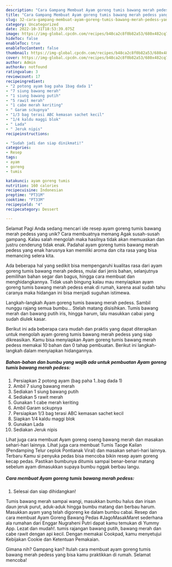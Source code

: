```yaml
---
description: "Cara Gampang Membuat Ayam goreng tumis bawang merah pedess yang Lezat, Lezat"
title: "Cara Gampang Membuat Ayam goreng tumis bawang merah pedess yang Lezat, Lezat"
slug: 32-cara-gampang-membuat-ayam-goreng-tumis-bawang-merah-pedess-yang-lezat-lezat
category: Uncategorized
date: 2022-10-31T18:53:39.075Z
image: https://img-global.cpcdn.com/recipes/b48ca2c8f0b82a53/680x482cq70/ayam-goreng-tumis-bawang-merah-pedess-foto-resep-utama.jpg
hideToc: false
enableToc: true
enableTocContent: false
thumbnail: https://img-global.cpcdn.com/recipes/b48ca2c8f0b82a53/680x482cq70/ayam-goreng-tumis-bawang-merah-pedess-foto-resep-utama.jpg
cover: https://img-global.cpcdn.com/recipes/b48ca2c8f0b82a53/680x482cq70/ayam-goreng-tumis-bawang-merah-pedess-foto-resep-utama.jpg
author: Admin
authorAv: notfound
ratingvalue: 3
reviewcount: 17
recipeingredient:
- "2 potong ayam bag paha 1bag dada 1"
- "7 siung bawang merah"
- "1 siung bawang putih"
- "5 rawit merah"
- "1 cabe merah keriting"
- " Garam sckupnya"
- "1/3 bag terasi ABC kemasan sachet kecil"
- "1/4 kaldu maggi blok"
- " Lada"
- " Jeruk nipis"
recipeinstructions:

- "Sudah jadi dan siap dinikmati!"
categories:
- Resep
tags:
- ayam
- goreng
- tumis

katakunci: ayam goreng tumis 
nutrition: 160 calories
recipecuisine: Indonesian
preptime: "PT31M"
cooktime: "PT33M"
recipeyield: "4"
recipecategory: Dessert

---
```



Selamat Pagi Anda sedang mencari ide resep ayam goreng tumis bawang merah pedess yang unik? Cara membuatnya memang Agak susah-susah gampang. Kalau salah mengolah maka hasilnya tidak akan memuaskan dan justru cenderung tidak enak. Padahal ayam goreng tumis bawang merah pedess yang enak harusnya kan memiliki aroma dan cita rasa yang bisa memancing selera kita.


Ada beberapa hal yang sedikit bisa mempengaruhi kualitas rasa dari ayam goreng tumis bawang merah pedess, mulai dari jenis bahan, selanjutnya pemilihan bahan segar dan bagus, hingga cara membuat dan menghidangkannya. Tidak usah bingung kalau mau menyiapkan ayam goreng tumis bawang merah pedess enak di rumah, karena asal sudah tahu caranya maka hidangan ini bisa menjadi suguhan istimewa.

Langkah-langkah Ayam goreng tumis bawang merah pedess. Sambil nunggu rajang semua bumbu… Stelah matang disisihkan. Tumis bawang merah dan bawang putih iris, hingga harum, lalu masukkan cabai yang sudah diulek kasar.


Berikut ini ada beberapa cara mudah dan praktis yang dapat diterapkan untuk mengolah ayam goreng tumis bawang merah pedess yang siap dikreasikan. Kamu bisa menyiapkan Ayam goreng tumis bawang merah pedess memakai 10 bahan dan 0 tahap pembuatan. Berikut ini langkah-langkah dalam menyiapkan hidangannya.

<!--inarticleads1-->

##### Bahan-bahan dan bumbu yang wajib ada untuk pembuatan Ayam goreng tumis bawang merah pedess:

1. Persiapkan 2 potong ayam (bag paha 1..bag dada 1)
1. Ambil 7 siung bawang merah
1. Sediakan 1 siung bawang putih
1. Sediakan 5 rawit merah
1. Gunakan 1 cabe merah keriting
1. Ambil  Garam sckupnya
1. Persiapkan 1/3 bag terasi ABC kemasan sachet kecil
1. Siapkan 1/4 kaldu maggi blok
1. Gunakan  Lada
1. Sediakan  Jeruk nipis


Lihat juga cara membuat Ayam goreng oseng bawang merah dan masakan sehari-hari lainnya. Lihat juga cara membuat Tumis Taoge Kailan (Pendamping Telur ceplok Pontianak Viral) dan masakan sehari-hari lainnya. Terbaru Kamu si penyuka pedas bisa mencoba bikin resep ayam goreng kecap pedas. Pastikan bumbunya ditumis sampai benar-benar matang sebelum ayam dimasukkan supaya bumbu nggak berbau langu. 

<!--inarticleads2-->

##### Cara membuat Ayam goreng tumis bawang merah pedess:


1. Selesai dan siap dihidangkan!

Tumis bawang merah sampai wangi, masukkan bumbu halus dan irisan daun jeruk purut, aduk-aduk hingga bumbu matang dan berbau harum. Masukkan ayam yang telah digoreng ke dalam bumbu cabai. Resep dan cara membuat Ayam Goreng Bawang Pedas #JagoMasakMaret sederhana ala rumahan dari Enggar Nugraheni Putri dapat kamu temukan di Yummy App. Lezat dan mudah!. tumis rajangan bawang putih, bawang merah dan cabe rawit dengan api kecil. Dengan memakai Cookpad, kamu menyetujui Kebijakan Cookie dan Ketentuan Pemakaian. 

Gimana nih? Gampang kan? Itulah cara membuat ayam goreng tumis bawang merah pedess yang bisa kamu praktikkan di rumah. Selamat mencoba!
